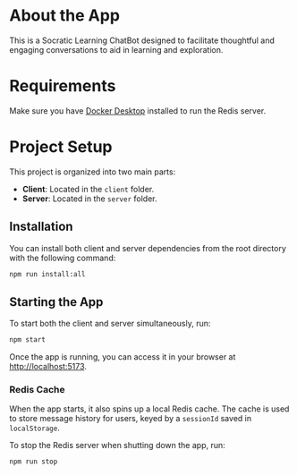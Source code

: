 # About the App

This is a Socratic Learning ChatBot designed to facilitate thoughtful and engaging conversations to aid in learning and exploration.

# Requirements

Make sure you have [Docker Desktop](https://www.docker.com/products/docker-desktop/) installed to run the Redis server.

# Project Setup

This project is organized into two main parts:
- **Client**: Located in the `client` folder.
- **Server**: Located in the `server` folder.

## Installation

You can install both client and server dependencies from the root directory with the following command:

```bash
npm run install:all
```

## Starting the App

To start both the client and server simultaneously, run:

```bash
npm start
```

Once the app is running, you can access it in your browser at [http://localhost:5173](http://localhost:5173).

### Redis Cache

When the app starts, it also spins up a local Redis cache. The cache is used to store message history for users, keyed by a `sessionId` saved in `localStorage`.

To stop the Redis server when shutting down the app, run:

```bash
npm run stop
```
